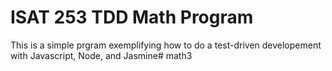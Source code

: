 # ISAT 253 TDD Math Program

This is a simple prgram exemplifying how to do a test-driven developement with Javascript, Node, and Jasmine# math3
